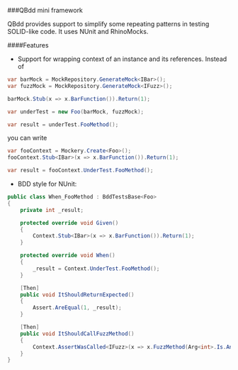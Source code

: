 ###QBdd mini framework

QBdd provides support to simplify some repeating patterns in testing SOLID-like code.
It uses NUnit and RhinoMocks.

####Features

* Support for wrapping context of an instance and its references. Instead of

```C#
var barMock = MockRepository.GenerateMock<IBar>();
var fuzzMock = MockRepository.GenerateMock<IFuzz>();

barMock.Stub(x => x.BarFunction()).Return(1);

var underTest = new Foo(barMock, fuzzMock);

var result = underTest.FooMethod();
```

you can write

```C#
var fooContext = Mockery.Create<Foo>();
fooContext.Stub<IBar>(x => x.BarFunction()).Return(1);

var result = fooContext.UnderTest.FooMethod();
```

* BDD style for NUnit:

```C#
public class When_FooMethod : BddTestsBase<Foo>
{
    private int _result;

    protected override void Given()
    {
        Context.Stub<IBar>(x => x.BarFunction()).Return(1);
    }

    protected override void When()
    {
        _result = Context.UnderTest.FooMethod();
    }

    [Then]
    public void ItShouldReturnExpected()
    {
        Assert.AreEqual(1, _result);
    }

    [Then]
    public void ItShouldCallFuzzMethod()
    {
        Context.AssertWasCalled<IFuzz>(x => x.FuzzMethod(Arg<int>.Is.Anything));
    }
}
```
